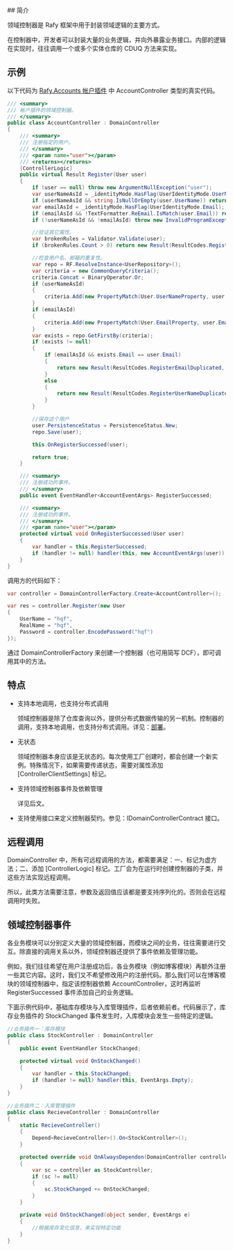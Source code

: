﻿﻿## 简介

领域控制器是 Rafy 框架中用于封装领域逻辑的主要方式。

在控制器中，开发者可以封装大量的业务逻辑，并向外暴露业务接口。内部的逻辑在实现时，往往调用一个或多个实体仓库的 CDUQ 方法来实现。

## 示例

以下代码为 [Rafy.Accounts 帐户插件](..\..\插件\帐户插件.md) 中 AccountController 类型的真实代码。

```c#
/// <summary>
/// 帐户插件的领域控制器。
/// </summary>
public class AccountController : DomainController
{
	/// <summary>
	/// 注册指定的用户。
	/// </summary>
	/// <param name="user"></param>
	/// <returns></returns>
	[ControllerLogic]
	public virtual Result Register(User user)
	{
		if (user == null) throw new ArgumentNullException("user");
		var userNameAsId = _identityMode.HasFlag(UserIdentityMode.UserName);
		if (userNameAsId && string.IsNullOrEmpty(user.UserName)) return new Result(ResultCodes.RegisterUserNameInvalid, "用户名不能为空。");
		var emailAsId = _identityMode.HasFlag(UserIdentityMode.Email);
		if (emailAsId && !TextFormatter.ReEmail.IsMatch(user.Email)) return new Result(ResultCodes.RegisterEmailInvalid, "邮箱格式不正确。");
		if (!userNameAsId && !emailAsId) throw new InvalidProgramException("!userNameAsId && !useEmailAsId");

		//验证其它属性。
		var brokenRules = Validator.Validate(user);
		if (brokenRules.Count > 0) return new Result(ResultCodes.RegisterPropertiesInvalid, brokenRules.ToString());

		//检查用户名、邮箱的重复性。
		var repo = RF.ResolveInstance<UserRepository>();
		var criteria = new CommonQueryCriteria();
		criteria.Concat = BinaryOperator.Or;
		if (userNameAsId)
		{
			criteria.Add(new PropertyMatch(User.UserNameProperty, user.UserName));
		}
		if (emailAsId)
		{
			criteria.Add(new PropertyMatch(User.EmailProperty, user.Email));
		}
		var exists = repo.GetFirstBy(criteria);
		if (exists != null)
		{
			if (emailAsId && exists.Email == user.Email)
			{
				return new Result(ResultCodes.RegisterEmailDuplicated, string.Format("注册失败，已经存在邮箱为：{0} 的用户。", user.Email));
			}
			else
			{
				return new Result(ResultCodes.RegisterUserNameDuplicated, string.Format("注册失败，已经存在用户名为：{0} 的用户。", user.UserName));
			}
		}

		//保存这个用户
		user.PersistenceStatus = PersistenceStatus.New;
		repo.Save(user);

		this.OnRegisterSuccessed(user);

		return true;
	}

	/// <summary>
	/// 注册成功的事件。
	/// </summary>
	public event EventHandler<AccountEventArgs> RegisterSuccessed;

	/// <summary>
	/// 注册成功的事件。
	/// </summary>
	/// <param name="user"></param>
	protected virtual void OnRegisterSuccessed(User user)
	{
		var handler = this.RegisterSuccessed;
		if (handler != null) handler(this, new AccountEventArgs(user));
	}
}
```

调用方的代码如下：

```c#
var controller = DomainControllerFactory.Create<AccountController>();

var res = controller.Register(new User
{
    UserName = "hqf",
    RealName = "hqf",
    Password = controller.EncodePassword("hqf")
});
```

通过 DomainControllerFactory 来创建一个控制器（也可用简写 DCF），即可调用其中的方法。



## 特点

* 支持本地调用，也支持分布式调用

  领域控制器是除了仓库查询以外，提供分布式数据传输的另一机制。控制器的调用，支持本地调用，也支持分布式调用。详见：[部署](../../领域实体框架\部署.html)。

* 无状态

  领域控制器本身应该是无状态的。每次使用工厂创建时，都会创建一个新实例。特殊情况下，如果需要传递状态，需要对属性添加 [ControllerClientSettings] 标记。 

* 支持领域控制器事件及依赖管理

  详见后文。

* 支持使用接口来定义控制器契约。参见：IDomainControllerContract 接口。



## 远程调用

DomainController 中，所有可远程调用的方法，都需要满足：一、标记为虚方法；二、添加 [ControllerLogic] 标记。工厂会为在运行时创建控制器的子类，并这些方法实现远程调用。

所以，此类方法需要注意，参数及返回值应该都是要支持序列化的。否则会在远程调用时失败。



## 领域控制器事件

各业务模块可以分别定义大量的领域控制器，而模块之间的业务，往往需要进行交互。除直接的调用关系以外，领域控制器还提供了事件依赖及管理功能。

例如，我们往往希望在用户注册成功后，各业务模块（例如博客模块）再额外注册一些其它内容。这时，我们又不希望修改用户的注册代码。那么我们可以在博客模块的领域控制器中，指定该控制器依赖 AccountController，这时再监听 RegisterSuccessed 事件添加自己的业务逻辑。

下面示例代码中，基础库存模块与入库管理插件，后者依赖前者。代码展示了，库存业务插件的 StockChanged 事件发生时，入库模块会发生一些特定的逻辑。

```c#
//业务插件一：库存模块
public class StockController : DomainController
{
    public event EventHandler StockChanged;

    protected virtual void OnStockChanged()
    {
        var handler = this.StockChanged;
        if (handler != null) handler(this, EventArgs.Empty);
    }
}

//业务插件二：入库管理插件
public class RecieveController : DomainController
{
    static RecieveController()
    {
        Depend<RecieveController>().On<StockController>();
    }

    protected override void OnAlwaysDependon(DomainController controller)
    {
        var sc = controller as StockController;
        if (sc != null)
        {
            sc.StockChanged += OnStockChanged;
        }
    }

    private void OnStockChanged(object sender, EventArgs e)
    {
        //根据库存变化信息，来实现特定功能
    }
}
```

